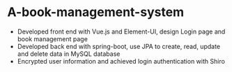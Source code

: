 # A-book-management-system
-	Developed front end with Vue.js and Element-UI, design Login page and book management page 
- Developed back end with spring-boot, use JPA to create, read, update and delete data in MySQL database
- Encrypted user information and achieved login authentication with Shiro
